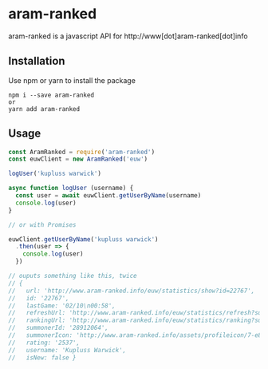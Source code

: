 # aram-ranked
aram-ranked is a javascript API for http://www[dot]aram-ranked[dot]info

## Installation

Use npm or yarn to install the package

    npm i --save aram-ranked
    or
    yarn add aram-ranked

## Usage
```javascript
const AramRanked = require('aram-ranked')
const euwClient = new AramRanked('euw')

logUser('kupluss warwick')

async function logUser (username) {
  const user = await euwClient.getUserByName(username)
  console.log(user)
}

// or with Promises

euwClient.getUserByName('kupluss warwick')
  .then(user => {
    console.log(user)
  })

// ouputs something like this, twice
// {
//   url: 'http://www.aram-ranked.info/euw/statistics/show?id=22767',
//   id: '22767',
//   lastGame: '02/10\n00:58',
//   refreshUrl: 'http://www.aram-ranked.info/euw/statistics/refresh?summoner_id=28912064',
//   rankingUrl: 'http://www.aram-ranked.info/euw/statistics/ranking?summoner_id=28912064',
//   summonerId: '28912064',
//   summonerIcon: 'http://www.aram-ranked.info/assets/profileicon/7-e8a6b068998d200e7c4ca3e9cfb4c0a600ed05a23e9a0955987f3f7b875d8034.png',
//   rating: '2537',
//   username: 'Kupluss Warwick',
//   isNew: false }
```
  

